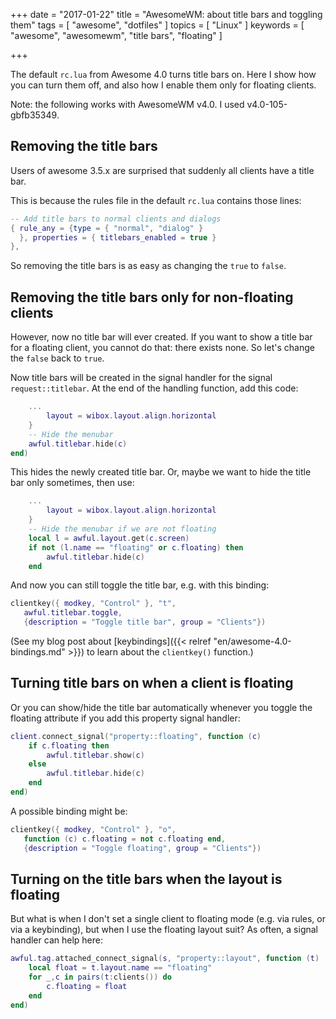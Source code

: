 +++
date = "2017-01-22"
title = "AwesomeWM: about title bars and toggling them"
tags = [ "awesome", "dotfiles" ]
topics = [ "Linux" ]
keywords = [ "awesome", "awesomewm", "title bars", "floating" ]

+++

The default `rc.lua` from Awesome 4.0 turns title bars on. Here I show
how you can turn them off, and also how I enable them only for
floating clients.

<!--more-->

Note: the following works with AwesomeWM v4.0. I used v4.0-105-gbfb35349.


## Removing the title bars
Users of awesome 3.5.x are surprised that suddenly all clients have a title bar.

This is because the rules file in the default `rc.lua` contains those lines:

``` lua
-- Add title bars to normal clients and dialogs
{ rule_any = {type = { "normal", "dialog" }
  }, properties = { titlebars_enabled = true }
},
```

So removing the title bars is as easy as changing the `true` to `false`.


## Removing the title bars only for non-floating clients

However, now no title bar will ever created. If you want to show a title bar
for a floating client, you cannot do that: there exists none. So let's change
the `false` back to `true`.

Now title bars will be created in the signal handler for the signal
`request::titlebar`. At the end of the handling function, add this code:

``` lua
    ...
        layout = wibox.layout.align.horizontal
    }
    -- Hide the menubar
    awful.titlebar.hide(c)
end)
```

This hides the newly created title bar. Or, maybe we want to hide the
title bar only sometimes, then use:

``` lua
    ...
        layout = wibox.layout.align.horizontal
    }
    -- Hide the menubar if we are not floating
    local l = awful.layout.get(c.screen)
    if not (l.name == "floating" or c.floating) then
        awful.titlebar.hide(c)
    end
```

And now you can still toggle the title bar, e.g. with this binding:

``` lua
clientkey({ modkey, "Control" }, "t",
   awful.titlebar.toggle,
   {description = "Toggle title bar", group = "Clients"})
```

(See my blog post about [keybindings]({{< relref "en/awesome-4.0-bindings.md" >}}) to learn
about the `clientkey()` function.)


## Turning title bars on when a client is floating

Or you can show/hide the title bar automatically whenever you toggle
the floating attribute if you add this property signal handler:

``` lua
client.connect_signal("property::floating", function (c)
    if c.floating then
        awful.titlebar.show(c)
    else
        awful.titlebar.hide(c)
    end
end)
```
A possible binding might be:

``` lua
clientkey({ modkey, "Control" }, "o",
   function (c) c.floating = not c.floating end,
   {description = "Toggle floating", group = "Clients"})
```

## Turning on the title bars when the layout is floating

But what is when I don't set a single client to floating mode (e.g. via rules,
or via a keybinding), but when I use the floating layout suit?  As often, a signal
handler can help here:

```lua
awful.tag.attached_connect_signal(s, "property::layout", function (t)
    local float = t.layout.name == "floating"
    for _,c in pairs(t:clients()) do
        c.floating = float
    end
end)
```

